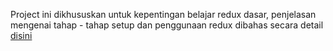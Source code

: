 Project ini dikhususkan untuk kepentingan belajar redux dasar, penjelasan mengenai tahap - tahap setup dan penggunaan redux dibahas secara detail [disini](https://github.com/argianardi/sinauReactJS)
